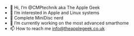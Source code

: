 - 👋 Hi, I’m @CMPtechnik aka The Apple Geek
- 👀 I’m interested in Apple and Linux systems
- 💽 Complete MiniDisc nerd
- 🌱 I’m currently working on the most advanced smarthome
- 📫 How to reach me info@theapplegeek.co.uk

<!---
CMPtechnik/CMPtechnik is a ✨ special ✨ repository because its `README.md` (this file) appears on your GitHub profile.
You can click the Preview link to take a look at your changes.
--->
